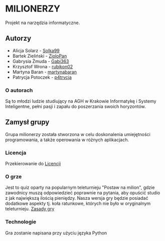 # MILIONERZY

Projekt na narzędzia informatyczne.

## Autorzy
- Alicja Solarz - [Solka99](https://github.com/Solka99)
- Bartek Zieliński - [ZioloPan](https://github.com/ZioloPan)
- Gabrysia Żmuda - [Gabi363](https://github.com/Gabi363)
- Krzysztof Wrona - [rubikon02](https://github.com/rubikon02)
- Martyna Baran - [martynabaran](https://github.com/martynabaran)
- Patrycja Potoczek - [p4trvcja](https://github.com/p4trvcja)

### O autorach
Są to młodzi ludzie studiujący na AGH w Krakowie Informatykę i Systemy Inteligentne, pełni pasji i zapału do poszerzania swoich horyzontów.

## Zamysł grupy 
Grupa milionerzy została stworzona w celu doskonalenia umiejętności programowania, a także operowania w różnych aplikacjach.

### Licencja
Przekierowanie do [Licencji](https://github.com/AGH-Narzedzia-Informatyczne-2022-2023/postaw-na-milion/blob/main/LICENSE.md)


### O grze
Jest to quiz oparty na popularnym teleturnieju "Postaw na milion", gdzie zawodnicy muszą odpowiedzieć poprawnie na pytania, aby opuścić studio z jak największą ilością pieniędzy. Nasza wersja gry będzie posiadać dodatkowe aspekty tj. koła ratunkowe, których nie było w oryginalnym teleturnieju.
[Zasady gry](https://pl.wikipedia.org/wiki/Postaw_na_milion)

### Technologie
Gra zostanie napisana przy użyciu języka Python

